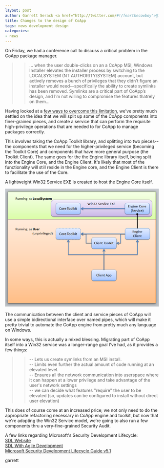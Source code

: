 ```yaml
---
layout: post
author: Garrett Serack <a href="http://twitter.com/#!/fearthecowboy">@fearthecowboy</a>
title: Changes to the design of CoApp
tags: news development design
categories:
- news
---
```

On Friday, we had a conference call to discuss a critical problem in the CoApp package manager.

>> ... when the user double-clicks on an a CoApp MSI, Windows Installer 
>> elevates the installer process by switching to the LOCALSYSTEM (NT AUTHORITY\SYSTEM) 
>> account, but actively removes a bunch of privileges that they didn’t figure an 
>> installer would need—specifically the ability to create symlinks has been 
>> removed. Symlinks are a critical part of CoApp’s design, and I’m not willing
>> to compromise the features thatrely on them...

Having looked at a [few ways to overcome this limitation](https://github.com/coapp/coapp.org/wiki/Coapp-engine---engine-as-a-service-redesign), we've pretty much settled on the idea
that we will split up some of the CoApp components into finer-grained pieces, and create a service that can perform
the requisite high-privilege operations that are needed to for CoApp to manage packages correctly.

This involves taking the CoApp Toolkit library, and splitting into two pieces--the components that we need for the higher-privileged service
(becoming the Toolkit Core) and components that have more general purpose (the Toolkit Client). The same goes for the the Engine library itself,
being split into the Engine Core, and the Engine Client. It's likely that most of the functionality will still reside in the
Engine core, and the Engine Client is there to facilitate the use of the Core.

A lightweight Win32 Service EXE is created to host the Engine Core itself.

<p class="ScrollImage"><img src="/images/blog/service.png" title="service components" alt="service components" /></p>

The communication between the client and service pieces of CoApp will use a simple bidirectional interface over named pipes, which will 
make it pretty trivial to automate the CoApp engine from pretty much any language on Windows.

In some ways, this is actually a mixed blessing. Migrating part of CoApp itself into a Win32 service was a longer-range goal I've had, as it provides a few things:

>>  -- Lets us create symlinks from an MSI install.<br>
>>  -- Limits even further the actual amount of code running at an elevated level.<br>
>>  -- Ensures all the network communication into userspace where it can happen at a lower privilege and take advantage of the user's network settings<br>
>>  -- we can decide what features "require" the user to be elevated (so, updates can be configured to install without direct user elevation)<br>
>> 

This does of course come at an increased price; we not only need to do the appropriate refactoring necessary in CoApp engine and toolkit,
but now that we're adopting the Win32 Service model, we're going to also run a few components thru a very-fine-grained Security Audit.

A few links regarding Microsoft's Security Development Lifecycle:<br>
[SDL Website](http://www.microsoft.com/security/sdl/default.aspx)<br>
[SDL With Agile Development](http://www.microsoft.com/security/sdl/discover/sdlagile.aspx)<br>
[Microsoft Security Development Lifecycle Guide v5.1](http://www.microsoft.com/downloads/info.aspx?na=41&srcfamilyid=e5ff2f9d-7e72-485a-9ec0-5d6d076a8807&srcdisplaylang=en&u=http%3a%2f%2fdownload.microsoft.com%2fdownload%2f2%2f1%2f4%2f21496F7B-3977-4F20-8621-F24F43212406%2fMicrosoft%20SDL_Version%205.1.docx)<br>
    
 garrett
